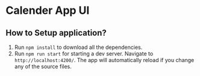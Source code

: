 # Calender App UI


## How to Setup application?

1. Run `npm install` to download all the dependencies.
2. Run `npm run start` for starting a dev server. Navigate to `http://localhost:4200/`. The app will automatically reload if you change any of the source files.

